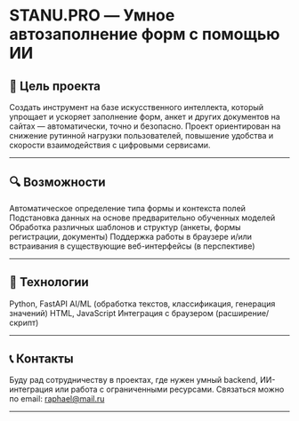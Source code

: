 # STANU.PRO — Умное автозаполнение форм с помощью ИИ

## 🎯 Цель проекта

Создать инструмент на базе искусственного интеллекта, который упрощает и ускоряет заполнение форм, анкет и других документов на сайтах — автоматически, точно и безопасно.
Проект ориентирован на снижение рутинной нагрузки пользователей, повышение удобства и скорости взаимодействия с цифровыми сервисами.

---
## 🔍 Возможности
Автоматическое определение типа формы и контекста полей
Подстановка данных на основе предварительно обученных моделей
Обработка различных шаблонов и структур (анкеты, формы регистрации, документы)
Поддержка работы в браузере и/или встраивания в существующие веб-интерфейсы (в перспективе)

---
## 🧠 Технологии
Python, FastAPI
AI/ML (обработка текстов, классификация, генерация значений)
HTML, JavaScript
Интеграция с браузером (расширение/скрипт)

---

## 📞 Контакты
Буду рад сотрудничеству в проектах, где нужен умный backend, ИИ-интеграция или работа с ограниченными ресурсами.
Связаться можно по email: raphael@mail.ru

---
